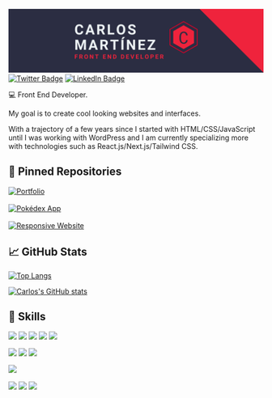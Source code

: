 [![Carlos's GitHub Banner](./assets/BannerWork.png)](https://github.com/carlosmrtzodev/)
[![Twitter Badge](https://img.shields.io/badge/Twitter-Profile-informational?style=for-the-badge&logo=twitter&logoColor=edf2f4&color=ef233c&labelColor=2b2d42)](https://twitter.com/carlosmrtzodev)
[![LinkedIn Badge](https://img.shields.io/badge/LinkedIn-Profile-informational?style=for-the-badge&logo=linkedin&logoColor=edf2f4&color=ef233c&labelColor=2b2d42)](https://www.linkedin.com/in/carlosmrtzodev/)

💻 Front End Developer.

My goal is to create cool looking websites and interfaces.

With a trajectory of a few years since I started with HTML/CSS/JavaScript until I was working with WordPress and I am currently specializing more with technologies such as React.js/Next.js/Tailwind CSS.

## 📌 Pinned Repositories

[![Portfolio](https://github-readme-stats.vercel.app/api/pin/?username=carlosmrtzodev&repo=portfolio&bg_color=2b2d42&title_color=ef233c&text_color=edf2f4&border_color=ef233c&icon_color=ef233c)](https://github.com/carlosmrtzodev/portfolio) <br><br>
[![Pokédex App](https://github-readme-stats.vercel.app/api/pin/?username=carlosmrtzodev&repo=pokedex-app&bg_color=2b2d42&title_color=ef233c&text_color=edf2f4&border_color=ef233c&icon_color=ef233c)](https://github.com/carlosmrtzodev/pokedex-app) <br><br>
[![Responsive Website](https://github-readme-stats.vercel.app/api/pin/?username=carlosmrtzodev&repo=responsive-website&bg_color=2b2d42&title_color=ef233c&text_color=edf2f4&border_color=ef233c&icon_color=ef233c)](https://github.com/carlosmrtzodev/responsive-website)

## 📈 GitHub Stats

[![Top Langs](https://github-readme-stats.vercel.app/api/top-langs/?username=carlosmrtzodev&layout=compact&bg_color=2b2d42&title_color=ef233c&text_color=edf2f4&icon_color=ef233c&border_color=ef233c)](https://github.com/carlosmrtzodev/)

[![Carlos's GitHub stats](https://github-readme-stats.vercel.app/api?username=carlosmrtzodev&show_icons=true&bg_color=2b2d42&title_color=ef233c&text_color=edf2f4&icon_color=ef233c&border_color=ef233c)](https://github.com/carlosmrtzodev/)

## 💼 Skills

![](https://img.shields.io/badge/Tools-Git-informational?style=for-the-badge&logo=Git&logoColor=edf2f4&color=ef233c&labelColor=2b2d42)
![](https://img.shields.io/badge/Tools-NPM-informational?style=for-the-badge&logo=npm&logoColor=edf2f4&color=ef233c&labelColor=2b2d42)
![](https://img.shields.io/badge/Tools-Figma-informational?style=for-the-badge&logo=Figma&logoColor=edf2f4&color=ef233c&labelColor=2b2d42)
![](https://img.shields.io/badge/Tools-GitHub-informational?style=for-the-badge&logo=GitHub&logoColor=edf2f4&color=ef233c&labelColor=2b2d42)
![](https://img.shields.io/badge/Tools-VScode-informational?style=for-the-badge&logo=visual-studio-code&logoColor=edf2f4&color=ef233c&labelColor=2b2d42)

![](https://img.shields.io/badge/Code-React.js-informational?style=for-the-badge&logo=react&logoColor=edf2f4&color=ef233c&labelColor=2b2d42)
![](https://img.shields.io/badge/Code-Next.js-informational?style=for-the-badge&logo=next.js&logoColor=edf2f4&color=ef233c&labelColor=2b2d42)
![](https://img.shields.io/badge/Code-JavaScript-informational?style=for-the-badge&logo=JavaScript&logoColor=edf2f4&color=ef233c&labelColor=2b2d42)

![](https://img.shields.io/badge/CMS-WordPress-informational?style=for-the-badge&logo=WordPress&logoColor=edf2f4&color=ef233c&labelColor=2b2d42)

![](https://img.shields.io/badge/Markup-HTML-informational?style=for-the-badge&logo=html5&logoColor=edf2f4&color=ef233c&labelColor=2b2d42)
![](https://img.shields.io/badge/Style-CSS-informational?style=for-the-badge&logo=css3&logoColor=edf2f4&color=ef233c&labelColor=2b2d42)
![](https://img.shields.io/badge/Style-Tailwind%20CSS-informational?style=for-the-badge&logo=Tailwind-CSS&logoColor=edf2f4&color=ef233c&labelColor=2b2d42)
